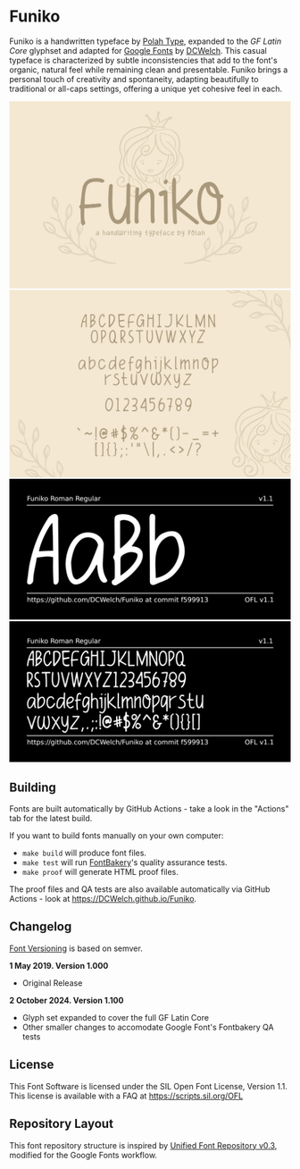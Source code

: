 
# Funiko

<!--[![][Fontbakery]](https://DCWelch.github.io/Funiko/fontbakery/fontbakery-report.html)-->
<!--[![][Universal]](https://DCWelch.github.io/Funiko/fontbakery/fontbakery-report.html)-->
<!--[![][GF Profile]](https://DCWelch.github.io/Funiko/fontbakery/fontbakery-report.html)-->
<!--[![][Shaping]](https://DCWelch.github.io/Funiko/fontbakery/fontbakery-report.html)-->

<!--[Fontbakery]: https://img.shields.io/endpoint?url=https%3A%2F%2Fraw.githubusercontent.com%2FDCWelch%2FFuniko%2Fgh-pages%2Fbadges%2Foverall.json-->
<!--[GF Profile]: https://img.shields.io/endpoint?url=https%3A%2F%2Fraw.githubusercontent.com%2FDCWelch%2FFuniko%2Fgh-pages%2Fbadges%2FGoogleFonts.json-->
<!--[Outline Correctness]: https://img.shields.io/endpoint?url=https%3A%2F%2Fraw.githubusercontent.com%2FDCWelch%2FFuniko%2Fgh-pages%2Fbadges%2FOutlineCorrectnessChecks.json-->
<!--[Shaping]: https://img.shields.io/endpoint?url=https%3A%2F%2Fraw.githubusercontent.com%2FDCWelch%2FFuniko%2Fgh-pages%2Fbadges%2FShapingChecks.json-->
<!--[Universal]: https://img.shields.io/endpoint?url=https%3A%2F%2Fraw.githubusercontent.com%2FDCWelch%2FFuniko%2Fgh-pages%2Fbadges%2FUniversal.json-->

Funiko is a handwritten typeface by [Polah Type](https://www.behance.net/saipulkhurasan), expanded to the _GF Latin Core_ glyphset and adapted for [Google Fonts](https://github.com/googlefonts) by [DCWelch](https://github.com/DCWelch). This casual typeface is characterized by subtle inconsistencies that add to the font's organic, natural feel while remaining clean and presentable. Funiko brings a personal touch of creativity and spontaneity, adapting beautifully to traditional or all-caps settings, offering a unique yet cohesive feel in each.

![Sample Image](documentation/funiko1.jpg)
![Sample Image](documentation/funiko2.jpg)
![Sample Image](documentation/image1.png)
![Sample Image](documentation/image2.png)

## Building

Fonts are built automatically by GitHub Actions - take a look in the "Actions" tab for the latest build.

If you want to build fonts manually on your own computer:

* `make build` will produce font files.
* `make test` will run [FontBakery](https://github.com/googlefonts/fontbakery)'s quality assurance tests.
* `make proof` will generate HTML proof files.

The proof files and QA tests are also available automatically via GitHub Actions - look at https://DCWelch.github.io/Funiko.

## Changelog

[Font Versioning](https://github.com/googlefonts/gf-docs/tree/main/Spec#font-versioning) is based on semver.

**1 May 2019. Version 1.000**
- Original Release

**2 October 2024. Version 1.100**
- Glyph set expanded to cover the full GF Latin Core
- Other smaller changes to accomodate Google Font's Fontbakery QA tests

## License

This Font Software is licensed under the SIL Open Font License, Version 1.1.
This license is available with a FAQ at
https://scripts.sil.org/OFL

## Repository Layout

This font repository structure is inspired by [Unified Font Repository v0.3](https://github.com/unified-font-repository/Unified-Font-Repository), modified for the Google Fonts workflow.
